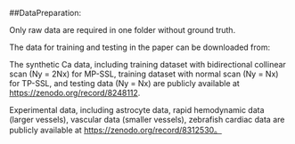 ##DataPreparation: <br> 

Only raw data are required in one folder without ground truth.

The data for training and testing in the paper can be downloaded from:

The synthetic Ca data, including training dataset with bidirectional collinear scan (Ny = 2Nx) for MP-SSL, training dataset with normal scan (Ny = Nx) for TP-SSL, and testing data (Ny = Nx) are publicly available at https://zenodo.org/record/8248112. 

Experimental data, including astrocyte data, rapid hemodynamic data (larger vessels), vascular data (smaller vessels), zebrafish cardiac data are publicly available at 
https://zenodo.org/record/8312530。
